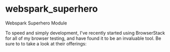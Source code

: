 # webspark_superhero
Webspark Superhero Module

To speed and simply development, I've recently started using BrowserStack for all of my browser testing, and have found it to be an invaluable tool. Be sure to to take a look at their offerings:

